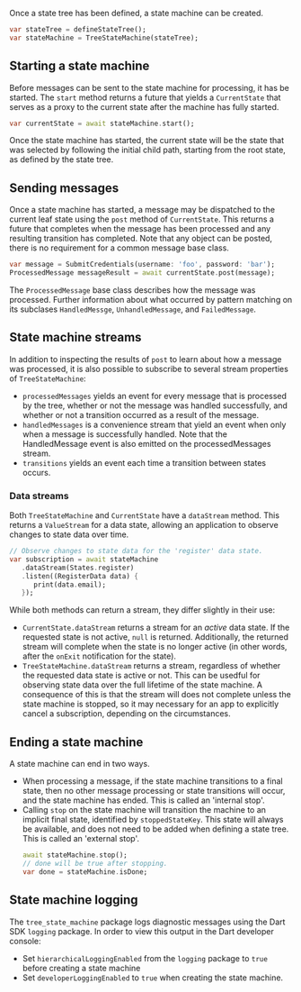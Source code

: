 Once a state tree has been defined, a state machine can be created.

```dart
var stateTree = defineStateTree();
var stateMachine = TreeStateMachine(stateTree);
```

## Starting a state machine
Before messages can be sent to the state machine for processing, it has be started. The `start` 
method returns a future that yields a `CurrentState` that serves as a proxy to the current state 
after the machine has fully started.

```dart
var currentState = await stateMachine.start();
```

Once the state machine has started, the current state will be the state that was selected by 
following the initial child path, starting from the root state, as defined by the state tree.


## Sending messages
Once a state machine has started, a message may be dispatched to the current leaf state using the 
`post` method of `CurrentState`. This returns a future that completes when the message has been 
processed and any resulting transition has completed. Note that any object can be posted, there is 
no requirement for a common message base class. 

```dart
var message = SubmitCredentials(username: 'foo', password: 'bar');
ProcessedMessage messageResult = await currentState.post(message);
```
The `ProcessedMessage` base class describes how the message was processed. Further information about
what occurred by pattern matching on its subclases `HandledMessge`, `UnhandledMessage`, and 
`FailedMessage`. 


## State machine streams
In addition to inspecting the results of `post` to learn about how a message was processed, it is 
also possible to subscribe to several stream properties of `TreeStateMachine`:

* `processedMessages` yields an event for every message that is processed by the tree, whether or 
not the message was handled successfully, and whether or not a transition occurred as a result of 
the message.
* `handledMessages` is a convenience stream that yield an event when only when a message is 
successfully handled. Note that the HandledMessage event is also emitted on the processedMessages 
stream.
* `transitions` yields an event each time a transition between states occurs.

### Data streams
Both `TreeStateMachine` and `CurrentState` have a `dataStream` method. This returns a `ValueStream`
for a data state, allowing an application to observe changes to state data over time. 

```dart
// Observe changes to state data for the 'register' data state. 
var subscription = await stateMachine
   .dataStream(States.register)
   .listen((RegisterData data) {
      print(data.email);
   });
```


While both methods can return a stream, they differ slightly in their use:

* `CurrentState.dataStream` returns a stream for an *active* data state. If the requested state is 
not active, `null` is returned.  Additionally, the returned stream will complete when the state is 
no longer active (in other words, after the `onExit` notification for the state).
* `TreeStateMachine.dataStream` returns a stream, regardless of whether the requested data state is
active or not. This can be usedful for observing state data over the full lifetime of the state 
machine. A consequence of this is that the stream will does not complete unless the state machine is
stopped, so it may necessary for an app to explicitly cancel a subscription, depending on the 
circumstances. 


## Ending a state machine
A state machine can end in two ways.
* When processing a message, if the state machine transitions to a final state, then no other 
message processing or state transitions will occur, and the state machine has ended. This is called 
an 'internal stop'.
* Calling `stop` on the state machine will transition the machine to an implicit final state, 
identified by `stoppedStateKey`. This state will always be available, and does not need to be added 
when defining a state tree. This is called an 'external stop'.
   ```dart
   await stateMachine.stop();
   // done will be true after stopping.
   var done = stateMachine.isDone;
   ```

## State machine logging
The `tree_state_machine` package logs diagnostic messages using the Dart SDK `logging` package. In 
order to view this output in the Dart developer console: 

* Set `hierarchicalLoggingEnabled` from the `logging` package to `true` before creating a state
machine
* Set `developerLoggingEnabled` to `true` when creating the state machine.
